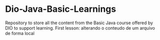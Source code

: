 # Dio-Java-Basic-Learnings
Repository to store all the content from the Basic Java course offered by DIO to support learning.
First lesson: alterando o conteudo de um arquivo de forma local
